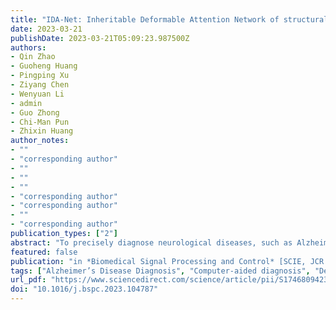 ```yaml
---
title: "IDA-Net: Inheritable Deformable Attention Network of structural MRI for Alzheimer’s Disease Diagnosis"
date: 2023-03-21
publishDate: 2023-03-21T05:09:23.987500Z
authors:
- Qin Zhao
- Guoheng Huang
- Pingping Xu
- Ziyang Chen
- Wenyuan Li
- admin
- Guo Zhong
- Chi-Man Pun
- Zhixin Huang
author_notes:
- ""
- "corresponding author"
- ""
- ""
- ""
- "corresponding author"
- "corresponding author"
- ""
- "corresponding author"
publication_types: ["2"]
abstract: "To precisely diagnose neurological diseases, such as Alzheimer’s disease, clinicians need to observe the microstructural changes of local brain atrophy with the help of structural magnetic resonance image (sMRI). Some Convolutional Neural Networks (CNNs) have recently achieved excellent performance in auxiliary clinicians to provide the diagnosis suggestion. However, there still exist several challenges. Foremost, several researchers manually predefine some regions of interest (ROIs) as the input of the CNN-based networks, which impedes the model’s robustness and interpretability of clinical applications. Second, since the position relevance of pathological features interferes with the surrounding tissue regions in ROIs, it is hard for the current CNN-based networks to extract the microstructural changes of these ROIs precisely. To address the above challenges, we optimize the Transformer structure for Alzheimer’s Disease Diagnosis and propose an Inheritable Deformable Attention Network (IDA-Net). Specifically, the IDA-Net mainly comprises the 3D Deformable Self-Attention module and the Inheritable 3D Deformable Self-Attention module. The 3D Deformable Self-Attention module can automatically adjust the position and scale of the selected patches according to the structural changes in sMRI. Furthermore, the Inheritable 3D Deformable Self-Attention module can locate and output relatively important regions with discriminative features in sMRI, which can assist physicians in the clinical diagnosis. Our proposed IDA-Net method is evaluated on the sMRI of 2813 subjects from ADNI and AIBL datasets. The results show that our IDA-Net method behaves better than several state-of-the-art methods in classification performance and model generalization."
featured: false
publication: "in *Biomedical Signal Processing and Control* [SCIE, JCR Q2]"
tags: ["Alzheimer’s Disease Diagnosis", "Computer-aided diagnosis", "Deep learning", "Deformation", "Inheritance", "Self-attention", "Structural magnetic resonance image", "Transformer"]
url_pdf: "https://www.sciencedirect.com/science/article/pii/S1746809423002203"
doi: "10.1016/j.bspc.2023.104787"
---
```


